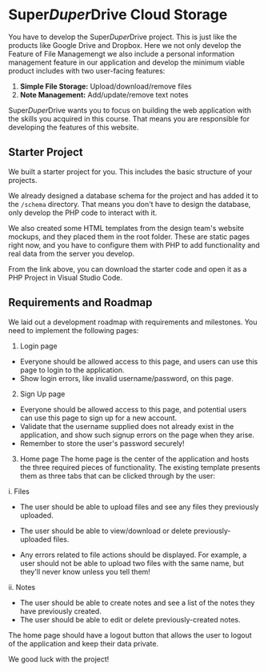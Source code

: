 # Super*Duper*Drive Cloud Storage
You have to develop the Super*Duper*Drive project. This is just like the products like Google Drive and Dropbox. Here we not only develop the Feature of File Managemengt we also include a personal information management feature in our application and develop the minimum viable product includes with two user-facing features:

1. **Simple File Storage:** Upload/download/remove files
2. **Note Management:** Add/update/remove text notes

Super*Duper*Drive wants you to focus on building the web application with the skills you acquired in this course. That means you are responsible for developing the features of this website. 

## Starter Project
We built a starter project for you. This includes the basic structure of your projects. 

We already designed a database schema for the project and has added it to the `/schema` directory. That means you don't have to design the database, only develop the PHP code to interact with it. 

We also created some HTML templates from the design team's website mockups, and they placed them in the root folder. These are static pages right now, and you have to configure them with PHP to add functionality and real data from the server you develop. 

From the link above, you can download the starter code and open it as a PHP Project in Visual Studio Code.

## Requirements and Roadmap
We laid out a development roadmap with requirements and milestones. You need to implement the following pages:

1. Login page
 - Everyone should be allowed access to this page, and users can use this page to login to the application. 
 - Show login errors, like invalid username/password, on this page. 


2. Sign Up page
 - Everyone should be allowed access to this page, and potential users can use this page to sign up for a new account. 
 - Validate that the username supplied does not already exist in the application, and show such signup errors on the page when they arise.
 - Remember to store the user's password securely!


3. Home page
The home page is the center of the application and hosts the three required pieces of functionality. The existing template presents them as three tabs that can be clicked through by the user:


 i. Files
  - The user should be able to upload files and see any files they previously uploaded. 

  - The user should be able to view/download or delete previously-uploaded files.
  - Any errors related to file actions should be displayed. For example, a user should not be able to upload two files with the same name, but they'll never know unless you tell them!


 ii. Notes
  - The user should be able to create notes and see a list of the notes they have previously created.
  - The user should be able to edit or delete previously-created notes.

The home page should have a logout button that allows the user to logout of the application and keep their data private.

We good luck with the project!
